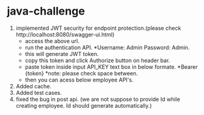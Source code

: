 # java-challenge
1. implemented JWT security for endpoint protection.(please check http://localhost:8080/swagger-ui.html)
   - access the above url.
   - run the authentication API.
     *Username: Admin Password: Admin.
   - this will generate JWT token.
   - copy this token and click Authorize button on header bar.
   - paste token inside input API_KEY text box in below formate.
      *Bearer {token}
      *note: please check space between.
   - then you can acess below employee API's.  
2. Added cache.
3. Added test cases.
4. fixed the bug in post api. (we are not suppose to provide Id while creating employee. Id should generate automatically.)
